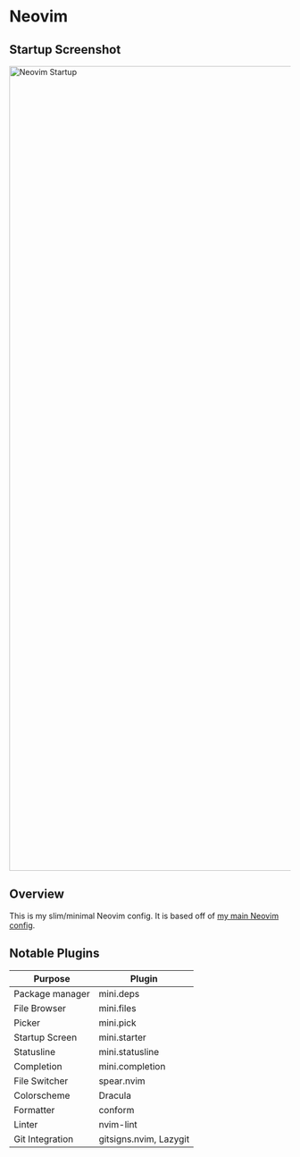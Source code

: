 # Neovim

## Startup Screenshot

<img width="2554" height="1440" alt="Neovim Startup" src="https://github.com/user-attachments/assets/7aef32c6-9521-4c1f-b44e-c48bdec73484" />

## Overview

This is my slim/minimal Neovim config.
It is based off of [my main Neovim config](https://github.com/diego-velez/nvim).

## Notable Plugins

| Purpose         | Plugin                 |
| --------------- | ---------------------- |
| Package manager | mini.deps              |
| File Browser    | mini.files             |
| Picker          | mini.pick              |
| Startup Screen  | mini.starter           |
| Statusline      | mini.statusline        |
| Completion      | mini.completion        |
| File Switcher   | spear.nvim             |
| Colorscheme     | Dracula                |
| Formatter       | conform                |
| Linter          | nvim-lint              |
| Git Integration | gitsigns.nvim, Lazygit |
